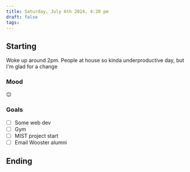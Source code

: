 ```yaml
---
title: Saturday, July 6th 2024, 4:20 pm
draft: false
tags: 
---
```


## Starting 

Woke up around 2pm. People at house so kinda underproductive day, but I'm glad for a change

### Mood

😐
### Goals

- [ ] Some web dev
- [ ] Gym
- [ ] MIST project start
- [ ] Email Wooster alumni

## Ending